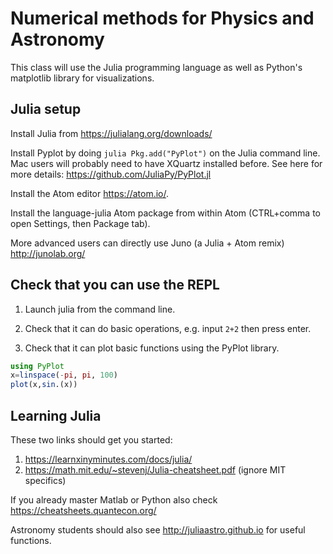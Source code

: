 # Numerical methods for Physics and Astronomy

This class will use the Julia programming language as well as Python's matplotlib library for visualizations. 

## Julia setup

Install Julia from https://julialang.org/downloads/

Install Pyplot by doing ```julia Pkg.add("PyPlot")``` on the Julia command line. Mac users will probably need to have XQuartz installed before. See here for more details: https://github.com/JuliaPy/PyPlot.jl

Install the Atom editor https://atom.io/.

Install the language-julia Atom package from within Atom (CTRL+comma to open Settings, then Package tab).

More advanced users can directly use Juno (a Julia + Atom remix) http://junolab.org/

## Check that you can use the REPL

1. Launch julia from the command line.

2. Check that it can do basic operations, e.g. input ```2+2``` then press enter.

3. Check that it can plot basic functions using the PyPlot library.

```julia
using PyPlot
x=linspace(-pi, pi, 100)
plot(x,sin.(x))
```

## Learning Julia

These two links should get you started:
1. https://learnxinyminutes.com/docs/julia/
2. https://math.mit.edu/~stevenj/Julia-cheatsheet.pdf (ignore MIT specifics)

If you already master Matlab or Python also check https://cheatsheets.quantecon.org/

Astronomy students should also see http://juliaastro.github.io for useful functions.
